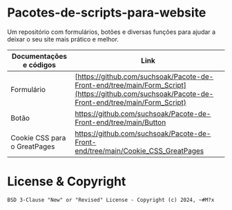 # Pacotes-de-scripts-para-website
Um repositório com formulários, botões e diversas funções para ajudar a deixar o seu site mais prático e melhor.


| Documentações e códigos |  Link |
| ------ | ------ |
|  Formulário  | [https://github.com/suchsoak/Pacote-de-Front-end/tree/main/Form_Script](https://github.com/suchsoak/Pacote-de-Front-end/tree/main/Form_Script)
|  Botão  | https://github.com/suchsoak/Pacote-de-Front-end/tree/main/Button
|  Cookie CSS para o GreatPages  | https://github.com/suchsoak/Pacote-de-Front-end/tree/main/Cookie_CSS_GreatPages

# License & Copyright
`BSD 3-Clause "New" or "Revised" License - Copyright (c) 2024, ~#M?x`

